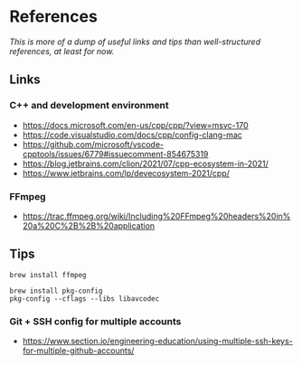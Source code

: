 # References
*This is more of a dump of useful links and tips than well-structured references, at least for now.*

## Links
### C++ and development environment
* https://docs.microsoft.com/en-us/cpp/cpp/?view=msvc-170
* https://code.visualstudio.com/docs/cpp/config-clang-mac
* https://github.com/microsoft/vscode-cpptools/issues/6779#issuecomment-854675319
* https://blog.jetbrains.com/clion/2021/07/cpp-ecosystem-in-2021/
* https://www.jetbrains.com/lp/devecosystem-2021/cpp/

### FFmpeg
* https://trac.ffmpeg.org/wiki/Including%20FFmpeg%20headers%20in%20a%20C%2B%2B%20application

## Tips
```
brew install ffmpeg
```
```
brew install pkg-config
pkg-config --cflags --libs libavcodec
```
### Git + SSH config for multiple accounts
* https://www.section.io/engineering-education/using-multiple-ssh-keys-for-multiple-github-accounts/
